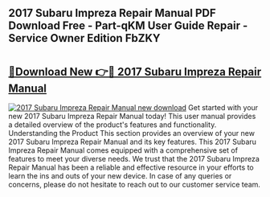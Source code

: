 ## 2017 Subaru Impreza Repair Manual PDF Download Free - Part-qKM User Guide Repair - Service Owner Edition FbZKY

# <h2><a href="http://bc61689.oget.top/?id=2017+Subaru+Impreza+Repair+Manual">🔗Download New 👉🔴 2017 Subaru Impreza Repair Manual</a></h2>

[![2017 Subaru Impreza Repair Manual new download](https://i.imgur.com/5g1atiW.png)](http://bc61689.oget.top/?id=2017+Subaru+Impreza+Repair+Manual)
Get started with your new 2017 Subaru Impreza Repair Manual today! This user manual provides a detailed overview of the product's features and functionality. Understanding the Product This section provides an overview of your new 2017 Subaru Impreza Repair Manual and its key features. This 2017 Subaru Impreza Repair Manual comes equipped with a comprehensive set of features to meet your diverse needs. We trust that the 2017 Subaru Impreza Repair Manual has been a reliable and effective resource in your efforts to learn the ins and outs of your new device. In case of any queries or concerns, please do not hesitate to reach out to our customer service team.
